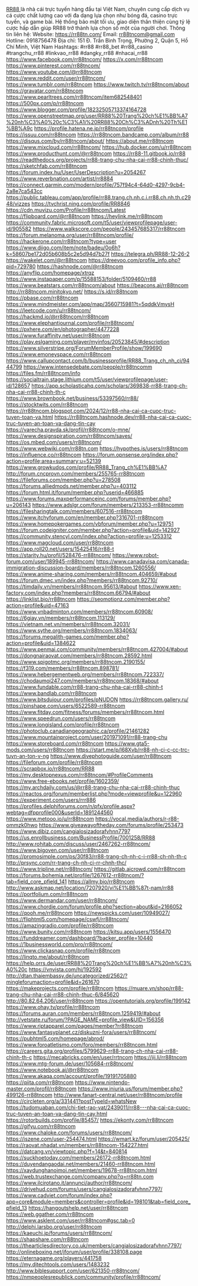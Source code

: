 <a href="https://rr88tn.com/">RR88 </a> là nhà cái trực tuyến hàng đầu tại Việt Nam, chuyên cung cấp dịch vụ cá cược chất lượng cao với đa dạng lựa chọn như bóng đá, casino trực tuyến, và game bài. Hệ thống bảo mật tối ưu, giao diện thân thiện cùng tỷ lệ cược hấp dẫn giúp RR88 trở thành lựa chọn số một của người chơi.
Thông tin liên hệ: 
Website: <a href="https://rr88tn.com/">https://rr88tn.com/</a>
Email: rr88tncom@gmail.com
Hotline: 0918756478
Địa chỉ: 151 Đ. Trần Bình Trọng, Phường 2, Quận 5, Hồ Chí Minh, Việt Nam
Hashtags: #rr88 #rr88_bet #rr88_casino #trangchu_rr88 #linkvao_rr88 #dangky_rr88 #nhacai_rr88
<a href="https://www.facebook.com/rr88tncom/">https://www.facebook.com/rr88tncom/</a>
<a href="https://x.com/rr88tncom">https://x.com/rr88tncom</a>
<a href="https://www.pinterest.com/rr88tncom/">https://www.pinterest.com/rr88tncom/</a>
<a href="https://www.youtube.com/@rr88tncom">https://www.youtube.com/@rr88tncom</a>
<a href="https://www.reddit.com/user/rr88tncom/">https://www.reddit.com/user/rr88tncom/</a>
<a href="https://www.tumblr.com/rr88tncom">https://www.tumblr.com/rr88tncom</a>
<a href="https://www.twitch.tv/rr88tncom/about">https://www.twitch.tv/rr88tncom/about</a>
<a href="https://gravatar.com/rr88tncom">https://gravatar.com/rr88tncom</a>
<a href="https://www.pearltrees.com/rr88tncom/item682548401">https://www.pearltrees.com/rr88tncom/item682548401</a>
<a href="https://500px.com/p/rr88tncom">https://500px.com/p/rr88tncom</a>
<a href="https://www.blogger.com/profile/18232505713374164728">https://www.blogger.com/profile/18232505713374164728</a>
<a href="https://www.openstreetmap.org/user/RR88%20Trang%20ch%E1%BB%A7%20nh%C3%A0%20c%C3%A1i%20RR88%20Ch%C3%ADnh%20Th%E1%BB%A9c">https://www.openstreetmap.org/user/RR88%20Trang%20ch%E1%BB%A7%20nh%C3%A0%20c%C3%A1i%20RR88%20Ch%C3%ADnh%20Th%E1%BB%A9c</a>
<a href="https://profile.hatena.ne.jp/rr88tncom/profile">https://profile.hatena.ne.jp/rr88tncom/profile</a>
<a href="https://issuu.com/rr88tncom">https://issuu.com/rr88tncom</a>
<a href="https://rr88tncom.bandcamp.com/album/rr88">https://rr88tncom.bandcamp.com/album/rr88</a>
<a href="https://disqus.com/by/rr88tncom/about/">https://disqus.com/by/rr88tncom/about/</a>
<a href="https://about.me/rr88tncom">https://about.me/rr88tncom</a>
<a href="https://www.mixcloud.com/rr88tncom/">https://www.mixcloud.com/rr88tncom/</a>
<a href="https://hub.docker.com/u/rr88tncom">https://hub.docker.com/u/rr88tncom</a>
<a href="https://www.producthunt.com/@rr88tncom">https://www.producthunt.com/@rr88tncom</a>
<a href="https://rr88-11.gitbook.io/rr88">https://rr88-11.gitbook.io/rr88</a>
<a href="https://readthedocs.org/projects/rr88-trang-chu-nha-cai-rr88-chinh-thuc/">https://readthedocs.org/projects/rr88-trang-chu-nha-cai-rr88-chinh-thuc/</a>
<a href="https://sketchfab.com/rr88tncom">https://sketchfab.com/rr88tncom</a>
<a href="https://forum.index.hu/User/UserDescription?u=2054267">https://forum.index.hu/User/UserDescription?u=2054267</a>
<a href="https://www.reverbnation.com/artist/rr8884">https://www.reverbnation.com/artist/rr8884</a>
<a href="https://connect.garmin.com/modern/profile/757f94c4-64d0-4297-9cb4-2a8e7ca543cc">https://connect.garmin.com/modern/profile/757f94c4-64d0-4297-9cb4-2a8e7ca543cc</a>
<a href="https://public.tableau.com/app/profile/rr88.trang.ch.nh.c.i.rr88.ch.nh.th.c2948/vizzes">https://public.tableau.com/app/profile/rr88.trang.ch.nh.c.i.rr88.ch.nh.th.c2948/vizzes</a>
<a href="https://tvchrist.ning.com/profile/RR8846">https://tvchrist.ning.com/profile/RR8846</a>
<a href="https://cdn.muvizu.com/Profile/rr88tncom/Latest">https://cdn.muvizu.com/Profile/rr88tncom/Latest</a>
<a href="https://flipboard.com/@rr88tncom">https://flipboard.com/@rr88tncom</a>
<a href="https://heylink.me/rr88tncom">https://heylink.me/rr88tncom</a>
<a href="https://community.fabric.microsoft.com/t5/user/viewprofilepage/user-id/905582">https://community.fabric.microsoft.com/t5/user/viewprofilepage/user-id/905582</a>
<a href="https://www.walkscore.com/people/243457685317/rr88tncom">https://www.walkscore.com/people/243457685317/rr88tncom</a>
<a href="https://forum.melanoma.org/user/rr88tncom/profile/">https://forum.melanoma.org/user/rr88tncom/profile/</a>
<a href="https://hackerone.com/rr88tncom?type=user">https://hackerone.com/rr88tncom?type=user</a>
<a href="https://www.diigo.com/item/note/badeu/0o6h?k=58607be172d05b608b5c2e5d94d7b27f">https://www.diigo.com/item/note/badeu/0o6h?k=58607be172d05b608b5c2e5d94d7b27f</a>
<a href="https://telegra.ph/RR88-12-26-2">https://telegra.ph/RR88-12-26-2</a>
<a href="https://wakelet.com/@rr88tncom">https://wakelet.com/@rr88tncom</a>
<a href="https://dreevoo.com/profile_info.php?pid=729780">https://dreevoo.com/profile_info.php?pid=729780</a>
<a href="https://hashnode.com/@rr88tncom">https://hashnode.com/@rr88tncom</a>
<a href="https://anyflip.com/homepage/xtrqz">https://anyflip.com/homepage/xtrqz</a>
<a href="https://www.instapaper.com/p/15588153/folder/5109460/rr88">https://www.instapaper.com/p/15588153/folder/5109460/rr88</a>
<a href="https://www.beatstars.com/rr88tncom/about">https://www.beatstars.com/rr88tncom/about</a>
<a href="https://beacons.ai/rr88tncom">https://beacons.ai/rr88tncom</a>
<a href="http://rr88tncom.minitokyo.net/">http://rr88tncom.minitokyo.net/</a>
<a href="https://s.id/rr88tncom">https://s.id/rr88tncom</a>
<a href="https://pbase.com/rr88tncom">https://pbase.com/rr88tncom</a>
<a href="https://www.mindmeister.com/app/map/3560715981?t=5qddkVmysH">https://www.mindmeister.com/app/map/3560715981?t=5qddkVmysH</a>
<a href="https://leetcode.com/u/rr88tncom/">https://leetcode.com/u/rr88tncom/</a>
<a href="https://hackmd.io/@rr88tncom/rr88tncom">https://hackmd.io/@rr88tncom/rr88tncom</a>
<a href="https://www.elephantjournal.com/profile/rr88tncom/">https://www.elephantjournal.com/profile/rr88tncom/</a>
<a href="https://pxhere.com/en/photographer/4477228">https://pxhere.com/en/photographer/4477228</a>
<a href="https://www.furaffinity.net/user/rr88tncom">https://www.furaffinity.net/user/rr88tncom</a>
<a href="https://play.eslgaming.com/player/myinfos/20523845/#description">https://play.eslgaming.com/player/myinfos/20523845/#description</a>
<a href="https://www.silverstripe.org/ForumMemberProfile/show/199690">https://www.silverstripe.org/ForumMemberProfile/show/199690</a>
<a href="https://www.emoneyspace.com/rr88tncom">https://www.emoneyspace.com/rr88tncom</a>
<a href="https://www.callupcontact.com/b/businessprofile/RR88_Trang_ch_nh_ci/9444799">https://www.callupcontact.com/b/businessprofile/RR88_Trang_ch_nh_ci/9444799</a>
<a href="https://www.intensedebate.com/people/rr88tncomm">https://www.intensedebate.com/people/rr88tncomm</a>
<a href="https://files.fm/rr88tncom/info">https://files.fm/rr88tncom/info</a>
<a href="https://socialtrain.stage.lithium.com/t5/user/viewprofilepage/user-id/128657">https://socialtrain.stage.lithium.com/t5/user/viewprofilepage/user-id/128657</a>
<a href="https://app.scholasticahq.com/scholars/369838-rr88-trang-ch-nha-cai-rr88-chinh-th-c">https://app.scholasticahq.com/scholars/369838-rr88-trang-ch-nha-cai-rr88-chinh-th-c</a>
<a href="https://www.brownbook.net/business/53397560/rr88/">https://www.brownbook.net/business/53397560/rr88/</a>
<a href="https://stocktwits.com/rr88tncom">https://stocktwits.com/rr88tncom</a>
<a href="https://rr88tncom.blogspot.com/2024/12/rr88-nha-cai-ca-cuoc-truc-tuyen-toan-va.html">https://rr88tncom.blogspot.com/2024/12/rr88-nha-cai-ca-cuoc-truc-tuyen-toan-va.html</a>
<a href="https://rr88tncom.hashnode.dev/rr88-nha-cai-ca-cuoc-truc-tuyen-an-toan-va-dang-tin-cay">https://rr88tncom.hashnode.dev/rr88-nha-cai-ca-cuoc-truc-tuyen-an-toan-va-dang-tin-cay</a>
<a href="https://varecha.pravda.sk/profil/rr88tncom/o-mne/">https://varecha.pravda.sk/profil/rr88tncom/o-mne/</a>
<a href="https://www.designspiration.com/rr88tncom/saves/">https://www.designspiration.com/rr88tncom/saves/</a>
<a href="https://os.mbed.com/users/rr88tncom/">https://os.mbed.com/users/rr88tncom/</a>
<a href="https://www.webwiki.com/rr88tn.com">https://www.webwiki.com/rr88tn.com</a>
<a href="https://hypothes.is/users/rr88tncom">https://hypothes.is/users/rr88tncom</a>
<a href="https://influence.co/rr88tncom">https://influence.co/rr88tncom</a>
<a href="https://forum.opnsense.org/index.php?action=profile;area=summary;u=52139">https://forum.opnsense.org/index.php?action=profile;area=summary;u=52139</a>
<a href="https://www.growkudos.com/profile/RR88_Trang_ch%E1%BB%A7">https://www.growkudos.com/profile/RR88_Trang_ch%E1%BB%A7</a>
<a href="http://forum.cncprovn.com/members/255765-rr88tncom">http://forum.cncprovn.com/members/255765-rr88tncom</a>
<a href="https://fileforums.com/member.php?u=278508">https://fileforums.com/member.php?u=278508</a>
<a href="https://forums.alliedmods.net/member.php?u=403112">https://forums.alliedmods.net/member.php?u=403112</a>
<a href="https://forum.html.it/forum/member.php?userid=466885">https://forum.html.it/forum/member.php?userid=466885</a>
<a href="https://www.forums.maxperformanceinc.com/forums/member.php?u=206143">https://www.forums.maxperformanceinc.com/forums/member.php?u=206143</a>
<a href="https://www.adslgr.com/forum/members/213353-rr88tncomm">https://www.adslgr.com/forum/members/213353-rr88tncomm</a>
<a href="https://filesharingtalk.com/members/607516-rr88tncom">https://filesharingtalk.com/members/607516-rr88tncom</a>
<a href="https://www.itchyforum.com/en/member.php?316701-rr88tncom">https://www.itchyforum.com/en/member.php?316701-rr88tncom</a>
<a href="https://www.homepokergames.com/vbforum/member.php?u=129751">https://www.homepokergames.com/vbforum/member.php?u=129751</a>
<a href="https://forum.codeigniter.com/member.php?action=profile&uid=142927">https://forum.codeigniter.com/member.php?action=profile&uid=142927</a>
<a href="https://community.stencyl.com/index.php?action=profile;u=1253312">https://community.stencyl.com/index.php?action=profile;u=1253312</a>
<a href="https://www.magcloud.com/user/rr88tncom">https://www.magcloud.com/user/rr88tncom</a>
<a href="https://app.roll20.net/users/15425416/rr88-t">https://app.roll20.net/users/15425416/rr88-t</a>
<a href="https://starity.hu/profil/528476-rr88tncom/">https://starity.hu/profil/528476-rr88tncom/</a>
<a href="https://www.robot-forum.com/user/189945-rr88tncom/">https://www.robot-forum.com/user/189945-rr88tncom/</a>
<a href="https://www.canadavisa.com/canada-immigration-discussion-board/members/rr88tncom.1260556/">https://www.canadavisa.com/canada-immigration-discussion-board/members/rr88tncom.1260556/</a>
<a href="https://www.anime-sharing.com/members/rr88tncom.404659/#about">https://www.anime-sharing.com/members/rr88tncom.404659/#about</a>
<a href="https://forum.dmec.vn/index.php?members/rr88tncom.92710/">https://forum.dmec.vn/index.php?members/rr88tncom.92710/</a>
<a href="https://timdaily.vn/members/rr88tncom.95613/#about">https://timdaily.vn/members/rr88tncom.95613/#about</a>
<a href="https://www.xen-factory.com/index.php?members/rr88tncom.66794/#about">https://www.xen-factory.com/index.php?members/rr88tncom.66794/#about</a>
<a href="https://linklist.bio/rr88tncom">https://linklist.bio/rr88tncom</a>
<a href="https://seomotionz.com/member.php?action=profile&uid=47163">https://seomotionz.com/member.php?action=profile&uid=47163</a>
<a href="https://www.vnbadminton.com/members/rr88tncom.60908/">https://www.vnbadminton.com/members/rr88tncom.60908/</a>
<a href="https://6giay.vn/members/rr88tncom.113129/">https://6giay.vn/members/rr88tncom.113129/</a>
<a href="https://vietnam.net.vn/members/rr88tncom.32031/">https://vietnam.net.vn/members/rr88tncom.32031/</a>
<a href="https://www.sythe.org/members/rr88tncom.1834063/">https://www.sythe.org/members/rr88tncom.1834063/</a>
<a href="https://forums.megalith-games.com/member.php?action=profile&uid=1384622">https://forums.megalith-games.com/member.php?action=profile&uid=1384622</a>
<a href="https://www.penmai.com/community/members/rr88tncom.427004/#about">https://www.penmai.com/community/members/rr88tncom.427004/#about</a>
<a href="https://dongnairaovat.com/members/rr88tncom.28592.html">https://dongnairaovat.com/members/rr88tncom.28592.html</a>
<a href="https://www.spigotmc.org/members/rr88tncom.2190155/">https://www.spigotmc.org/members/rr88tncom.2190155/</a>
<a href="https://f319.com/members/rr88tncom.898781/">https://f319.com/members/rr88tncom.898781/</a>
<a href="https://www.hebergementweb.org/members/rr88tncom.722337/">https://www.hebergementweb.org/members/rr88tncom.722337/</a>
<a href="https://chodaumoi247.com/members/rr88tncom.18368/#about">https://chodaumoi247.com/members/rr88tncom.18368/#about</a>
<a href="https://www.fundable.com/rr88-trang-chu-nha-cai-rr88-chinh-t">https://www.fundable.com/rr88-trang-chu-nha-cai-rr88-chinh-t</a>
<a href="https://www.bandlab.com/rr88tncom">https://www.bandlab.com/rr88tncom</a>
<a href="https://www.bitsdujour.com/profiles/pNUDON">https://www.bitsdujour.com/profiles/pNUDON</a>
<a href="https://rr88tncom.gallery.ru/">https://rr88tncom.gallery.ru/</a>
<a href="https://pinshape.com/users/6522589-rr88tncom">https://pinshape.com/users/6522589-rr88tncom</a>
<a href="https://www.fitday.com/fitness/forums/members/rr88tncom.html">https://www.fitday.com/fitness/forums/members/rr88tncom.html</a>
<a href="https://www.speedrun.com/users/rr88tncom">https://www.speedrun.com/users/rr88tncom</a>
<a href="https://www.longisland.com/profile/rr88tncom">https://www.longisland.com/profile/rr88tncom</a>
<a href="https://photoclub.canadiangeographic.ca/profile/21461282">https://photoclub.canadiangeographic.ca/profile/21461282</a>
<a href="https://www.mountainproject.com/user/201971091/rr88-trang-chu">https://www.mountainproject.com/user/201971091/rr88-trang-chu</a>
<a href="https://www.storeboard.com/rr88tncom">https://www.storeboard.com/rr88tncom</a>
<a href="https://www.gta5-mods.com/users/rr88tncom">https://www.gta5-mods.com/users/rr88tncom</a>
<a href="https://start.me/p/l68Xvb/rr88-nh-ci-c-cc-trc-tuyn-an-ton-v-ng">https://start.me/p/l68Xvb/rr88-nh-ci-c-cc-trc-tuyn-an-ton-v-ng</a>
<a href="https://www.divephotoguide.com/user/rr88tncom">https://www.divephotoguide.com/user/rr88tncom</a>
<a href="https://fileforum.com/profile/rr88tncom">https://fileforum.com/profile/rr88tncom</a>
<a href="https://scrapbox.io/rr88tncom/RR88">https://scrapbox.io/rr88tncom/RR88</a>
<a href="https://my.desktopnexus.com/rr88tncom/#ProfileComments">https://my.desktopnexus.com/rr88tncom/#ProfileComments</a>
<a href="https://www.free-ebooks.net/profile/1602359/">https://www.free-ebooks.net/profile/1602359/</a>
<a href="https://my.archdaily.com/us/@rr88-trang-chu-nha-cai-rr88-chinh-thuc">https://my.archdaily.com/us/@rr88-trang-chu-nha-cai-rr88-chinh-thuc</a>
<a href="https://reactos.org/forum/memberlist.php?mode=viewprofile&u=122960">https://reactos.org/forum/memberlist.php?mode=viewprofile&u=122960</a>
<a href="https://experiment.com/users/rrr886">https://experiment.com/users/rrr886</a>
<a href="https://profiles.delphiforums.com/n/pfx/profile.aspx?webtag=dfpprofile000&userId=1891244560">https://profiles.delphiforums.com/n/pfx/profile.aspx?webtag=dfpprofile000&userId=1891244560</a>
<a href="https://www.metooo.io/u/rr88tncom">https://www.metooo.io/u/rr88tncom</a>
<a href="https://vocal.media/authors/r-r88-ommzk0hwo">https://vocal.media/authors/r-r88-ommzk0hwo</a>
<a href="https://www.giveawayoftheday.com/forums/profile/253473">https://www.giveawayoftheday.com/forums/profile/253473</a>
<a href="https://www.dibiz.com/cangialosizadorafvhnn7797">https://www.dibiz.com/cangialosizadorafvhnn7797</a>
<a href="https://us.enrollbusiness.com/BusinessProfile/7001258/RR88">https://us.enrollbusiness.com/BusinessProfile/7001258/RR88</a>
<a href="http://www.rohitab.com/discuss/user/2467262-rr88tncom/">http://www.rohitab.com/discuss/user/2467262-rr88tncom/</a>
<a href="https://www.bigoven.com/user/rr88tncom">https://www.bigoven.com/user/rr88tncom</a>
<a href="https://promosimple.com/ps/30f83/rr88-trang-ch-nh-c-i-rr88-ch-nh-th-c">https://promosimple.com/ps/30f83/rr88-trang-ch-nh-c-i-rr88-ch-nh-th-c</a>
<a href="http://prsync.com/rr-trang-ch-nh-ci-rr-chnh-thc/">http://prsync.com/rr-trang-ch-nh-ci-rr-chnh-thc/</a>
<a href="https://www.tripline.net/rr88tncom/">https://www.tripline.net/rr88tncom/</a>
<a href="https://gitlab.aicrowd.com/rr88tncom">https://gitlab.aicrowd.com/rr88tncom</a>
<a href="https://forums.bohemia.net/profile/1267612-rr88tncom/?tab=field_core_pfield_141">https://forums.bohemia.net/profile/1267612-rr88tncom/?tab=field_core_pfield_141</a>
<a href="https://allmy.bio/rr88tncom">https://allmy.bio/rr88tncom</a>
<a href="http://www.askmap.net/location/7207920/vi%E1%BB%87t-nam/rr88">http://www.askmap.net/location/7207920/vi%E1%BB%87t-nam/rr88</a>
<a href="https://portfolium.com/rr88tncom">https://portfolium.com/rr88tncom</a>
<a href="https://www.dermandar.com/user/rr88tncom/">https://www.dermandar.com/user/rr88tncom/</a>
<a href="https://www.chordie.com/forum/profile.php?section=about&id=2166052">https://www.chordie.com/forum/profile.php?section=about&id=2166052</a>
<a href="https://qooh.me/rr88tncom">https://qooh.me/rr88tncom</a>
<a href="https://newspicks.com/user/10949027/">https://newspicks.com/user/10949027/</a>
https://fliphtml5.com/homepage/cswfj/rr88tncom/
https://amazingradio.com/profile/rr88tncom
https://www.bunity.com/rr88tncom
https://kitsu.app/users/1556470
https://funddreamer.com/dashboard/?backer_profile=10440
https://1businessworld.com/pro/rr88tncom/
https://www.clickasnap.com/profile/rr88tncom
https://linqto.me/about/rr88tncom
https://help.orrs.de/user/RR88%20Trang%20ch%E1%BB%A7%20nh%C3%A0%20c
https://vnvista.com/hi/192592
http://dtan.thaiembassy.de/uncategorized/2562/?mingleforumaction=profile&id=261670
https://makeprojects.com/profile/rr88tncom
https://muare.vn/shop/rr88-trang-chu-nha-cai-rr88-chinh-thuc-6/845620
http://80.82.64.206/user/rr88tncom
https://opentutorials.org/profile/199142
https://www.ohay.tv/profile/rr88tncom
https://forums.auran.com/members/rr88tncom.1259419/#about
http://vetstate.ru/forum/?PAGE_NAME=profile_view&UID=156356
https://www.riptapparel.com/pages/member?rr88tncom
https://www.fantasyplanet.cz/diskuzni-fora/users/rr88tncom/
https://pubhtml5.com/homepage/abrod/
https://www.foroatletismo.com/foro/members/rr88tncom.html
https://careers.gita.org/profiles/5799629-rr88-trang-ch-nha-cai-rr88-chinh-th-c
https://mecabricks.com/en/user/rrtncom
https://jii.li/rr88tncom
https://www.mtg-forum.de/user/105684-rr88tncom/
https://www.notebook.ai/@rr88tncom
https://www.akaqa.com/account/profile/19191705880
https://qiita.com/rr88tncom
https://www.nintendo-master.com/profil/rr88tncom
https://www.iniuria.us/forum/member.php?499126-rr88tncom
http://www.fanart-central.net/user/rr88tncom/profile
https://circleten.org/a/331441?postTypeId=whatsNew
https://tudomuaban.com/chi-tiet-rao-vat/2439011/rr88---nha-cai-ca-cuoc-truc-tuyen-an-toan-va-dang-tin-cay.html
https://rotorbuilds.com/profile/85457/
https://ekonty.com/rr88tncom
https://gifyu.com/rr88tncom
https://www.chaloke.com/forums/users/rr88tncom/
https://iszene.com/user-254474.html
https://wmart.kz/forum/user/205425/
https://raovat.nhadat.vn/members/rr88tncom-154227.html
https://datcang.vn/viewtopic.php?f=14&t=840814
https://suckhoetoday.com/members/26172-rr88tncom.html
https://duyendangaodai.net/members/21460-rr88tncom.html
https://xaydunghanoimoi.net/members/19678-rr88tncom.html
https://web.trustexchange.com/company.php?q=rr88tn.com
https://www.ilcirotano.it/annunci/author/rr88tncom/
https://drivehud.com/forums/users/cangialosizadorafvhnn7797/
https://www.cadviet.com/forum/index.php?app=core&module=members&controller=profile&id=198101&tab=field_core_pfield_13
https://hangoutshelp.net/user/rr88tncom
https://web.ggather.com/rr88tncom
https://www.asklent.com/user/rr88tncom#gsc.tab=0
http://delphi.larsbo.org/user/rr88tncom
https://kaeuchi.jp/forums/users/rr88tncom/
https://shapshare.com/rr88tncom
https://thearticlesdirectory.co.uk/members/cangialosizadorafvhnn7797/
http://onlineboxing.net/jforum/user/profile/338108.page
https://eternagame.org/players/441758
https://my.djtechtools.com/users/1483232
http://www.biblesupport.com/user/621350-rr88tncom/
https://nmpeoplesrepublick.com/community/profile/rr88tncom/

